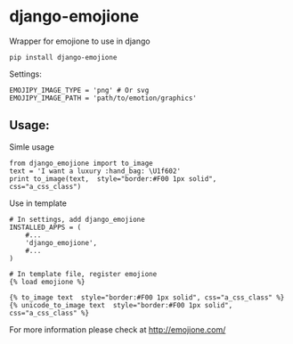 # django-emojione
Wrapper for emojione to use in django

```
pip install django-emojione
```


Settings:
```
EMOJIPY_IMAGE_TYPE = 'png' # Or svg
EMOJIPY_IMAGE_PATH = 'path/to/emotion/graphics'
```

## Usage:
Simle usage
```
from django_emojione import to_image
text = 'I want a luxury :hand_bag: \U1f602'
print to_image(text,  style="border:#F00 1px solid", css="a_css_class")
```

Use in template
```
# In settings, add django_emojione
INSTALLED_APPS = (
    #...
    'django_emojione',
    #...
)

# In template file, register emojione
{% load emojione %}

{% to_image text  style="border:#F00 1px solid", css="a_css_class" %}
{% unicode_to_image text  style="border:#F00 1px solid", css="a_css_class" %}
```

For more information please check at http://emojione.com/